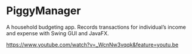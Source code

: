 # PiggyManager
A household budgeting app. Records transactions for individual’s income and expense with Swing GUI and JavaFX.

https://www.youtube.com/watch?v=_WcnNw3vqqk&feature=youtu.be
